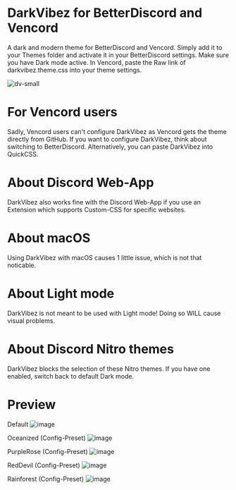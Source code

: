 # DarkVibez for BetterDiscord and Vencord
A dark and modern theme for BetterDiscord and Vencord. Simply add it to your Themes folder and activate it in your BetterDiscord settings. Make sure you have Dark mode active. In Vencord, paste the Raw link of darkvibez.theme.css into your theme settings.

![dv-small](https://user-images.githubusercontent.com/84387545/186991372-f55b08da-2293-4e84-9881-6c3c50b5a2af.png)

# For Vencord users
Sadly, Vencord users can't configure DarkVibez as Vencord gets the theme directly from GitHub. If you want to configure DarkVibez, think about switching to BetterDiscord. Alternatively, you can paste DarkVibez into QuickCSS.

# About Discord Web-App
DarkVibez also works fine with the Discord Web-App if you use an Extension which supports Custom-CSS for specific websites.

# About macOS
Using DarkVibez with macOS causes 1 little issue, which is not that noticable.

# About Light mode
DarkVibez is not meant to be used with Light mode! Doing so WILL cause visual problems.

# About Discord Nitro themes
DarkVibez blocks the selection of these Nitro themes. If you have one enabled, switch back to default Dark mode.

# Preview

Default
![image](https://cdn.discordapp.com/attachments/1032375353949311048/1100412503818780812/image.png)

Oceanized (Config-Preset)
![image](https://cdn.discordapp.com/attachments/1032375353949311048/1100412394213224490/image.png)

PurpleRose (Config-Preset)
![image](https://cdn.discordapp.com/attachments/1032375353949311048/1100412285136150688/image.png)

RedDevil (Config-Preset)
![image](https://cdn.discordapp.com/attachments/1032375353949311048/1100412187375308810/image.png)

Rainforest (Config-Preset)
![image](https://cdn.discordapp.com/attachments/1032375353949311048/1100412052348076143/image.png)
